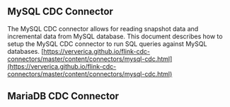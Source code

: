 
## MySQL CDC Connector

The MySQL CDC connector allows for reading snapshot data and incremental data from MySQL database. This document describes how to setup the MySQL CDC connector to run SQL queries against MySQL databases.
[https://ververica.github.io/flink-cdc-connectors/master/content/connectors/mysql-cdc.html](https://ververica.github.io/flink-cdc-connectors/master/content/connectors/mysql-cdc.html)

## MariaDB CDC Connector
